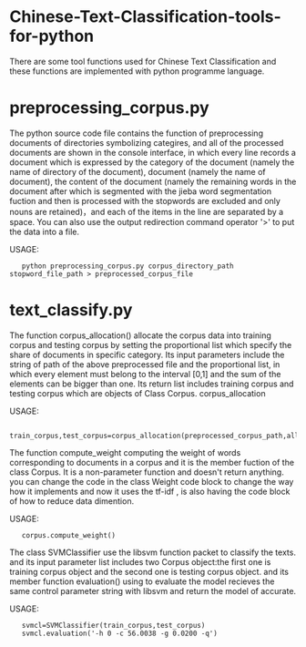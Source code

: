 # Chinese-Text-Classification-tools-for-python
There are some tool functions used for Chinese Text Classification and these functions are implemented with python programme language.
# preprocessing_corpus.py
The python source code file contains the function of preprocessing documents of directories symbolizing categires, and all of the processed documents are shown in the console interface, in which  every line records a document which is expressed by the category of the document (namely the name of directory of the document), document (namely the name of document), the content of the document (namely the remaining words in the document after which is segmented with the jieba word segmentation fuction and then is processed with the stopwords are excluded and only nouns are retained)，and each of the items in the line are separated by a space. You can also use the output redirection command operator '>' to put the data into a file.

USAGE: 

       python preprocessing_corpus.py corpus_directory_path stopword_file_path > preprocessed_corpus_file

# text_classify.py
The function corpus_allocation() allocate the corpus data into training corpus and testing corpus by setting the proportional list which specify the share of  documents in specific category. Its input parameters include the string of path of the above preprocessed file and  the proportional list, in which every element must belong to the interval [0,1] and the sum of the elements can be bigger than one. Its return list includes training corpus and testing corpus which are objects of Class Corpus.
corpus_allocation

USAGE: 
       
       train_corpus,test_corpus=corpus_allocation(preprocessed_corpus_path,allocation_percentage_list):

The function compute_weight computing the weight of words corresponding to documents in a corpus and it is the member fuction of the class Corpus. It is a non-parameter function and doesn't return anything. you can change the code in the class Weight code block to change the way how it  implements and now it uses the tf-idf , is also having the code block of how to reduce data dimention.

USAGE:        

       corpus.compute_weight()

The class SVMClassifier use the libsvm function packet to classify the texts. and its input parameter list includes two Corpus object:the first one is training corpus object and the second one is testing corpus object. and its member function evaluation() using to evaluate the model recieves the same control parameter string with libsvm and return the model of accurate.

USAGE: 

       svmcl=SVMClassifier(train_corpus,test_corpus)  
       svmcl.evaluation('-h 0 -c 56.0038 -g 0.0200 -q')

